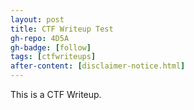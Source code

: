 ```yaml
---
layout: post
title: CTF Writeup Test
gh-repo: 4D5A
gh-badge: [follow]
tags: [ctfwriteups]
after-content: [disclaimer-notice.html]
---
```


This is a CTF Writeup.
